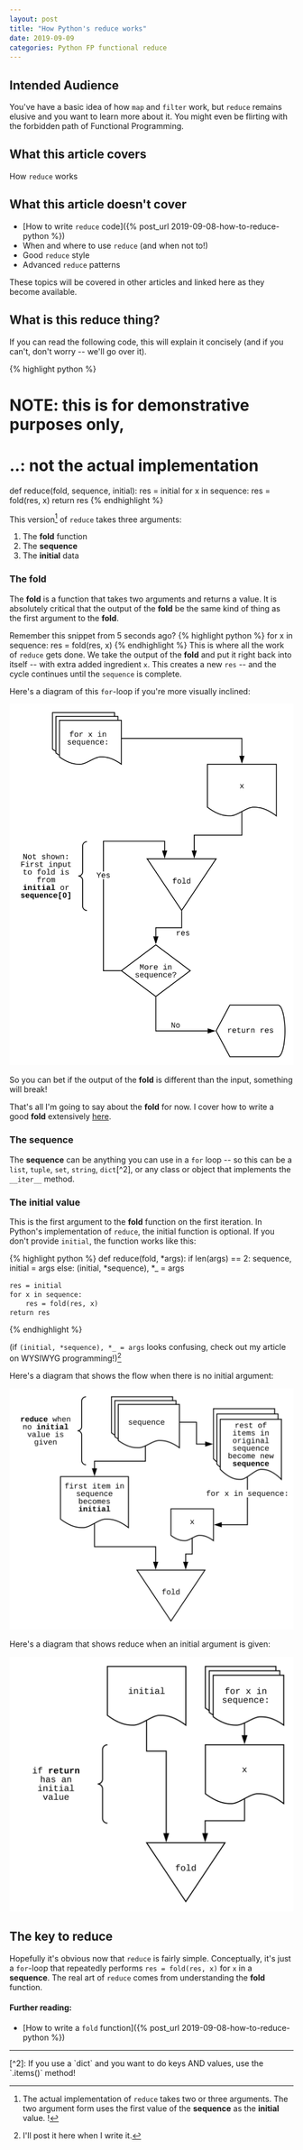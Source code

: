 ```yaml
---
layout: post
title: "How Python's reduce works"
date: 2019-09-09
categories: Python FP functional reduce
---
```


## Intended Audience 

You've have a basic idea of how `map` and `filter` work, but `reduce`
remains elusive and you want to learn more about it.
You might even be flirting with the forbidden path 
of Functional Programming. 

## What this article covers

How `reduce` works

## What this article doesn't cover

* [How to write `reduce` code]({% post_url 2019-09-08-how-to-reduce-python %})
* When and where to use `reduce` (and when not to!)
* Good `reduce` style
* Advanced `reduce` patterns

These topics will be covered in other articles and linked here
as they become available.

## What is this **reduce** thing?

If you can read the following code, this will explain it concisely 
(and if you can't, don't worry -- we'll go over it).

{% highlight python %}

# NOTE: this is for demonstrative purposes only,
#   ..: not the actual implementation
def reduce(fold, sequence, initial):
    res = initial
    for x in sequence:
        res = fold(res, x)
    return res
{% endhighlight %}

This version[^1] of `reduce` takes three arguments:

[^1]: The actual implementation of `reduce` takes two or three arguments.
    The two argument form uses the first value of the **sequence** as the 
    **initial** value.
!
1. The **fold** function
2. The **sequence**
3. The **initial** data

### The **fold**

The **fold** is a function that takes two arguments and returns 
a value.  It is absolutely critical that the output of the **fold**
be the same kind of thing as the first argument to the **fold**.

Remember this snippet from 5 seconds ago?
{% highlight python %}
    for x in sequence:
        res = fold(res, x)
{% endhighlight %}
This is where all the work of `reduce` gets done. We take the output
of the **fold** and put it right back into itself -- with extra
added ingredient `x`.  This creates a new `res` -- and the cycle 
continues until the `sequence` is complete.

Here's a diagram of this `for`-loop if you're more visually inclined:

![visualization-of-reduce](/assets/img/reduceFold.svg)


So you can bet if the output of the **fold** is different than the
input, something will break!

That's all I'm going to say about the **fold** for now.
I cover how to write a good **fold** extensively [here](https://hiimjayhireme.github.io/python/fp/functional/2019/09/08/how-to-reduce-python.html).

### The **sequence**

The **sequence** can be anything you can use in a `for` loop -- 
so this can be a `list`, `tuple`, `set`, `string`, `dict`[^2],
or any class or object that implements the `__iter__` method.  

### The **initial** value

This is the first argument to the **fold** function on the first
iteration.  In Python's implementation of `reduce`, the 
initial function is optional. If you don't provide `initial`, 
the function works like this:


{% highlight python %}
def reduce(fold, *args):
    if len(args) == 2:
        sequence, initial = args
    else:
        (initial, *sequence), *_ = args
    
    res = initial
    for x in sequence:
        res = fold(res, x)
    return res
{% endhighlight %}

(if `(initial, *sequence), *_ = args` looks confusing, check out
my article on WYSIWYG programming!)[^3]

Here's a diagram that shows the flow when there is no initial argument:

![reduce-startup-when-no-initial-argument](/assets/img/reduceNoInitial.svg)

Here's a diagram that shows reduce when an initial argument is given:

![reduce-start-with-initial-argument-provided](/assets/img/reduceInitial.svg)

## The key to **reduce**

Hopefully it's obvious now that `reduce` is fairly simple.
Conceptually, it's just a `for`-loop that repeatedly performs
`res = fold(res, x)` for `x` in a **sequence**. The real
art of `reduce` comes from understanding the **fold**
function. 

#### Further reading:

* [How to write a `fold` function]({% post_url 2019-09-08-how-to-reduce-python %})



<hr>
[^2]: If you use a `dict` and you want to do keys AND values,
    use the `.items()` method!

[^3]: I'll post it here when I write it.




